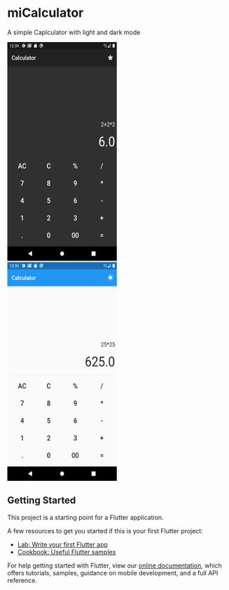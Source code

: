 # miCalculator

A simple Caplculator with light and dark mode 

<img src="https://github.com/Sukhani13/Calculator/blob/master/Images/Screenshot_1598209756.png" width="250" height="500">
  &nbsp;&nbsp;&nbsp;&nbsp;&nbsp;
<img src="https://github.com/Sukhani13/Calculator/blob/master/Images/Screenshot_1598209775.png" width="250" height="500">
  &nbsp;&nbsp;&nbsp;&nbsp;&nbsp;


## Getting Started

This project is a starting point for a Flutter application.

A few resources to get you started if this is your first Flutter project:

- [Lab: Write your first Flutter app](https://flutter.dev/docs/get-started/codelab)
- [Cookbook: Useful Flutter samples](https://flutter.dev/docs/cookbook)

For help getting started with Flutter, view our
[online documentation](https://flutter.dev/docs), which offers tutorials,
samples, guidance on mobile development, and a full API reference.
